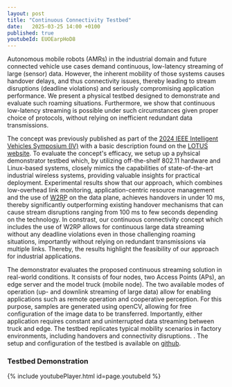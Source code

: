 ```yaml
---
layout: post
title: "Continuous Connectivity Testbed"
date:   2025-03-25 14:00 +0100
published: true
youtubeId: EUOEarpHoD8
---
```



Autonomous mobile robots (AMRs) in the industrial domain and future connected vehicle use cases demand continuous, low-latency streaming of large (sensor) data. However, the inherent mobility of those systems causes handover delays, and thus connectivity issues, thereby leading to stream disruptions (deadline violations) and seriously compromising application performance. We present a physical testbed designed to demonstrate and evaluate such roaming situations. Furthermore, we show that continuous low-latency streaming is possible under such circumstances given proper choice of protocols, without relying on inefficient redundant data transmissions. <!--end_excerpt-->

The concept was previously published as part of the [2024 IEEE Intelligent Vehicles Symposium (IV)](https://ieeexplore.ieee.org/abstract/document/10588468) with a basic description found on the [LOTUS website](https://ida-tubs.github.io/lotus/handover/01_continuous_access/). To evaluate the concept's efficacy, we setup up a pyhsical demonstrator testbed which, by utilizing off-the-shelf 802.11 hardware and Linux-based systems, closely mimics the capabilities of state-of-the-art industrial wireless systems, providing valuable insights for practical deployment. Experimental results show that our approach, which combines low-overhead link monitoring, application-centric resource management and the use of [W2RP](https://github.com/IDA-TUBS/lwW2RP) on the data plane, achieves handovers in under 10 ms, thereby significantly outperforming existing handover mechanisms that can cause stream disruptions ranging from 100 ms to few seconds depending on the technology. In constrast, our continuous connectivity concept which includes the use of W2RP allows for continuous large data streaming without any deadline violations even in those challenging roaming situations, importantly without relying on redundant transmissions via multiple links. Thereby, the results highlight the feasibility of our approach for industrial applications.

The demonstrator evaluates the proposed continuous streaming solution in real-world conditions. It consists of four nodes, two Access Points (APs), an edge server and the model truck (mobile node). The two available modes of operation (up- and downlink streaming of large data) allow for enabling applications such as remote operation and cooperative perception. For this purpose, samples are generated using openCV, allowing for free configuration of the image data to be transferred. Importantly, either application requires constant and uninterrupted data streaming between truck and edge. The testbed replicates typical mobility scenarios in factory environments, including handovers and connectivity disruptions. <!-- A more detailed discussion on the functionality is provided in an accompanying [paper]()-->. The setup and configuration of the testbed is available on [github](https://github.com/IDA-TUBS/CC_Testbed).

### Testbed Demonstration
{% include youtubePlayer.html id=page.youtubeId %}